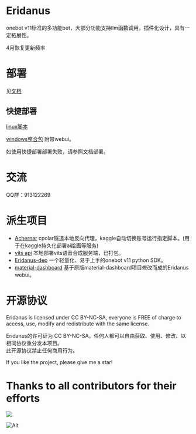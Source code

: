 
# Eridanus
onebot v11标准的多功能bot，大部分功能支持llm函数调用，插件化设计，具有一定拓展性。

4月恢复更新频率

# 部署
见[文档](https://eridanus-doc.netlify.app/)

## 快捷部署
[linux脚本](https://gitee.com/laixi_lingdun/eridanus_deploy)

[windows整合包](https://github.com/avilliai/Eridanus/releases) 附带webui。

如使用快捷部署部署失败，请参照文档部署。
# 交流
QQ群：913122269
# 派生项目
- [Achernar](https://github.com/avilliai/Achernar) cpolar隧道本地反向代理，kaggle自动切换账号运行指定脚本。(用于在kaggle持久化部署ai绘画等服务)
- [vits api](https://github.com/avilliai/vits_api) 本地部署vits语音合成服务端，已打包。
- [Eridanus-dep](https://github.com/avilliai/eridanus-dep) 一个轻量化、易于上手的onebot v11 python SDK。
- [material-dashboard](https://github.com/avilliai/material-dashboard) 基于原版material-dashboard项目修改而成的Eridanus webui。
# 开源协议
Eridanus is licensed under CC BY-NC-SA, everyone is FREE of charge to access, use, modify and redistribute with the same license.

Eridanus的许可证为 CC BY-NC-SA，任何人都可以自由获取、使用、修改、以相同协议重分发本项目。<br>
此开源协议禁止任何商用行为。

If you like the project, please give me a star! 
# Thanks to all contributors for their efforts

<a href="https://github.com/avilliai/Eridanus/graphs/contributors" target="_blank">
  <img src="https://contrib.rocks/image?repo=avilliai/Eridanus" />
</a>

![Alt](https://repobeats.axiom.co/api/embed/2e669d8cf896cdd4259d7810df2f07fbfa5fe0df.svg "Repobeats analytics image")
